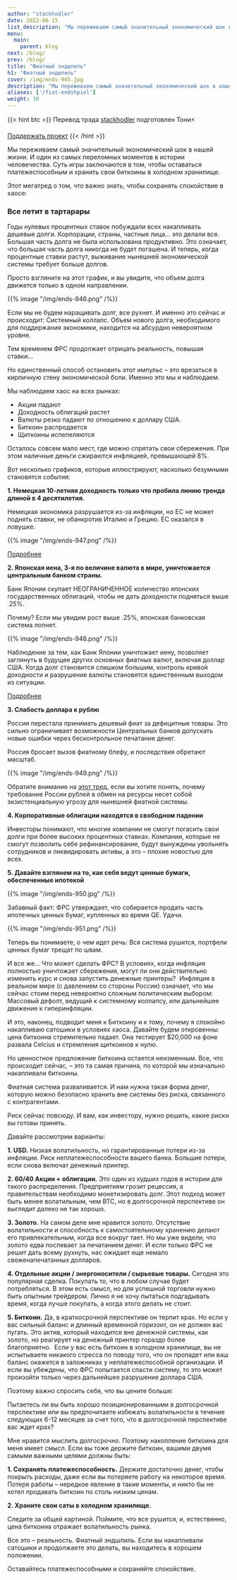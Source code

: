 ```yaml
---
author: "stackhodler"
date: 2022-06-15
list_description: "Мы переживаем самый значительный экономический шок в нашей жизни. И один из самых переломных моментов в истории человечества. Суть игры заключаются в том, чтобы оставаться платежеспособным и хранить свои биткоины в холодном хранилище."
menu:
  main:
    parent: blog
next: /blog/
prev: /blog/
title: "Фиатный эндшпиль"
h1: "Фиатный эндшпиль"
cover: /img/ends-945.jpg
description: "Мы переживаем самый значительный экономический шок в нашей жизни. И один из самых переломных моментов в истории человечества. Суть игры заключаются в том, чтобы оставаться платежеспособным и хранить свои биткоины в холодном хранилище."
aliases: ['/fiat-endshpiel']
weight: 10
---
```


{{< hint btc >}}
Перевод трэда [stackhodler](https://twitter.com/stackhodler) подготовлен Тони⚡️

[Поддержать проект](/contribute/)
{{< /hint >}}

Мы переживаем самый значительный экономический шок в нашей жизни. И один из самых переломных моментов в истории человечества. Суть игры заключаются в том, чтобы оставаться платежеспособным и хранить свои биткоины в холодном хранилище.

Этот мегатред о том, что важно знать, чтобы сохранять спокойствие в хаосе:

### Все летит в тартарары

Годы нулевых процентных ставок побуждали всех накапливать дешевые долги. Корпорации, страны, частные лица... это делали все. Большая часть долга не была использована продуктивно. Это означает, что большая часть долга никогда не будет погашена. И теперь, когда процентные ставки растут, выживание нынешней экономической системы требует больше долгов.

Просто взгляните на этот график, и вы увидите, что объем долга движется только в одном направлении.

{{% image "/img/ends-946.png" /%}}

Если мы не будем наращивать долг, все рухнет. И именно это сейчас и происходит: Системный коллапс. Объем нового долга, необходимого для поддержания экономики, находится на абсурдно невероятном уровне.

Тем временем ФРС продолжает отрицать реальность, повышая ставки...

Но единственный способ остановить этот импульс – это врезаться в кирпичную стену экономической боли. Именно это мы и наблюдаем.

Мы наблюдаем хаос на всех рынках:

- Акции падают
- Доходность облигаций растет
- Валюты резко падают по отношению к доллару США.
- Биткоин распродается
- Щиткоины испепеляются

Осталось совсем мало мест, где можно спрятать свои сбережения. При этом наличные деньги сжираются инфляцией, превышающей 8%.

Вот несколько графиков, которые иллюстрируют, насколько безумными становятся события:

**1. Немецкая 10-летняя доходность только что пробила линию тренда длиной в 4 десятилетия.**

Немецкая экономика разрушается из-за инфляции, но ЕС не может поднять ставки, не обанкротив Италию и Грецию. ЕС оказался в ловушке.

{{% image "/img/ends-947.png" /%}}

[Подробнее](https://threadreaderapp.com/thread/1531552200425721859.html)

**2. Японская иена, 3-я по величине валюта в мире, уничтожается центральным банком страны.**

Банк Японии скупает НЕОГРАНИЧЕННОЕ количество японских государственных облигаций, чтобы не дать доходности подняться выше .25%.

Почему? Если мы увидим рост выше .25%, японская банковская система лопнет.

{{% image "/img/ends-948.png" /%}}

Наблюдение за тем, как Банк Японии уничтожает иену, позволяет заглянуть в будущее других основных фиатных валют, включая доллар США. Когда долг становится слишком большим, контроль кривой доходности и разрушение валюты становятся единственным выходом из ситуации.

[Подробнее](https://threadreaderapp.com/thread/1516755754526646276.html)

**3. Слабость доллара к рублю**

Россия перестала принимать дешевый фиат за дефицитные товары. Это сильно ограничивает возможности Центральных банков допускать новые ошибки через бесконтрольное печатание денег.

Россия бросает вызов фиатному блефу, и последствия обретают масштаб.

{{% image "/img/ends-949.png" /%}}

Обратите внимание на [этот тред](https://threadreaderapp.com/thread/1527572209199349760.html), если вы хотите понять, почему требование России рублей в обмен на ресурсы несет собой экзистенциальную угрозу для нынешней фиатной системы.

**4. Корпоративные облигации находятся в свободном падении**

Инвесторы понимают, что многие компании не смогут погасить свои долги при более высоких процентных ставках. Компании, которые не смогут позволить себе рефинансирование, будут вынуждены увольнять сотрудников и ликвидировать активы, а это – плохие новостью для всех.

**5. Давайте взглянем на то, как себя ведут ценные бумаги, обеспеченные ипотекой**

{{% image "/img/ends-950.jpg" /%}}

Забавный факт: ФРС утверждает, что собирается продать часть ипотечных ценных бумаг, купленных во время QE. Удачи.

{{% image "/img/ends-951.png" /%}}

Теперь вы понимаете, о чем идет речь: Вся система рушится, портфели ценных бумаг трещат по швам.

И все же... Что может сделать ФРС? В условиях, когда инфляция полностью уничтожает сбережения, могут ли они действительно изменить курс и снова запустить денежные принтеры?  Инфляция в реальном мире (с давлением со стороны России) означает, что мы сейчас стоим перед невероятно сложным политическим выбором: Массовый дефолт, ведущий к системному коллапсу, или дальнейшее движение к гиперинфляции.

И это, наконец, подводит меня к Биткоину и к тому, почему я спокойно накапливаю сатошики в условиях хаоса. Давайте будем откровенны: цена биткоина стремительно падает. Она тестирует $20,000 на фоне развала Celcius и стремления щиткоинов к нулю.

Но ценностное предложение биткоина остается неизменным. Все, что происходит сейчас, – это та самая причина, по которой мы изначально накапливали биткоины.

Фиатная система разваливается. И нам нужна такая форма денег, которую можно безопасно хранить вне системы без риска, связанного с контрагентами.

Риск сейчас повсюду. И вам, как инвестору, нужно решить, какие риски вы готовы принять.

Давайте рассмотрим варианты:

**1. USD.** Низкая волатильность, но гарантированные потери из-за инфляции. Риск неплатежеспособности вашего банка. Большие потери, если снова включат денежный принтер.

**2. 60/40 Акции + облигации.** Это один из худших годов в истории для такого распределения. Предприятиям грозит рецессия, а правительствам необходимо монетизировать долг. Этот подход может быть менее волатильным, чем BTC, но в долгосрочной перспективе он выглядит далеко не так хорошо.

**3. Золото.** На самом деле мне нравится золото. Отсутствие волатильности и способность к самостоятельному хранению делают его привлекательным, когда все вокруг тает. Но мы уже видели, что золото едва поспевает за печатанием денег. И если только ФРС не решит дать всему рухнуть, нас ожидает еще немало свеженапечатанных долларов.

**4. Отдельные акции / энергоносители / сырьевые товары.** Сегодня это популярная сделка. Покупать то, что в любом случае будет потребляться. В этом есть смысл, но для успешной торговли нужно быть опытным трейдером. Лично я не хочу пытаться подгадывать время, когда лучше покупать, а когда этого делать не стоит.

**5. Биткоин.** Да, в краткосрочной перспективе он терпит крах. Но если у вас сильный баланс и длинный временной горизонт, он не должен вас пугать. Это актив, который находится вне денежной системы, как золото, но реагирует на денежный принтер гораздо более благоприятно.  Если у вас есть биткоин в холодном хранилище, вы не испытываете никакого стресса по поводу того, что он пропадет или ваш баланс окажется в заложниках у неплатежеспособной организации. И если вы убеждены, что ФРС попытается спасти систему, то это может произойти только через дальнейшее разрушение доллара США.

Поэтому важно спросить себя, что вы цените больше:

Пытаетесь ли вы быть хорошо позиционированными в долгосрочной перспективе или вы предпочитаете избежать волатильности в течение следующих 6-12 месяцев за счет того, что в долгосрочной перспективе вас ждет крах?

Мне нравится мыслить долгосрочно. Поэтому накопление биткоина для меня имеет смысл. Если вы тоже держите биткоин, вашими двумя самыми важными целями должны быть:

**1. Сохранять платежеспособность.** Держите достаточно денег, чтобы покрыть расходы, даже если вы потеряете работу на некоторое время. Потеря работы – нередкое явление в такие моменты, и никто бы не хотел продавать биткоин по столь низким ценам.

**2. Храните свои саты в холодном хранилище.**

Следите за общей картиной. Поймите, что все рушится, и, естественно, цена биткоина отражает волатильность рынка.

Все это – реальность. Фиатный эндшпиль. Если вы накапливали сатошики и продолжаете это делать, вы находитесь в хорошем положении.

Оставайтесь платежеспособными и сохраняйте спокойствие.